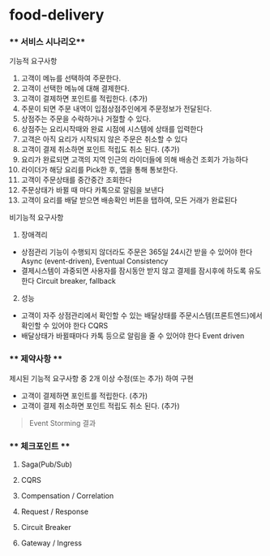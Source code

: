 
# food-delivery

### ** 서비스 시나리오**

기능적 요구사항 

1. 고객이 메뉴를 선택하여 주문한다.
2. 고객이 선택한 메뉴에 대해 결제한다. 
3. 고객이 결제하면 포인트를 적립한다. (추가)  
4. 주문이 되면 주문 내역이 입점상점주인에게 주문정보가 전달된다. 
5. 상점주는 주문을 수락하거나 거절할 수 있다. 
6. 상점주는 요리시작때와 완료 시점에 시스템에 상태를 입력한다 
7. 고객은 아직 요리가 시작되지 않은 주문은 취소할 수 있다  
8. 고객이 결제 취소하면 포인트 적립도 취소 된다. (추가)
9. 요리가 완료되면 고객의 지역 인근의 라이더들에 의해 배송건 조회가 가능하다
10. 라이더가 해당 요리를 Pick한 후, 앱을 통해 통보한다. 
11. 고객이 주문상태를 중간중간 조회한다
12. 주문상태가 바뀔 때 마다 카톡으로 알림을 보낸다
13. 고객이 요리를 배달 받으면 배송확인 버튼을 탭하여, 모든 거래가 완료된다

비기능적 요구사항

1. 장애격리
- 상점관리 기능이 수행되지 않더라도 주문은 365일 24시간 받을 수 있어야 한다 Async (event-driven), Eventual Consistency
- 결제시스템이 과중되면 사용자를 잠시동안 받지 않고 결제를 잠시후에 하도록 유도한다 Circuit breaker, fallback

2. 성능
-  고객이 자주 상점관리에서 확인할 수 있는 배달상태를 주문시스템(프론트엔드)에서 확인할 수 있어야 한다 CQRS
-  배달상태가 바뀔때마다 카톡 등으로 알림을 줄 수 있어야 한다 Event driven

### ** 제약사항 ** 

제시된 기능적 요구사항 중 2개 이상 수정(또는 추가) 하여 구현
- 고객이 결제하면 포인트를 적립한다. (추가)  
- 고객이 결제 취소하면 포인트 적립도 취소 된다. (추가)

>
>  Event Storming 결과


### ** 체크포인트 **
1. Saga(Pub/Sub)

2. CQRS

3. Compensation / Correlation

4. Request / Response

5. Circuit Breaker

6. Gateway / Ingress




